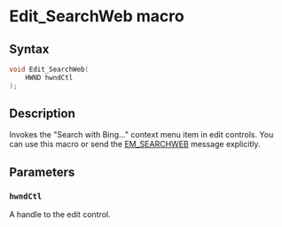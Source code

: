 # Edit_SearchWeb macro

## Syntax

```cpp
void Edit_SearchWeb(
    HWND hwndCtl
);
```

## Description

Invokes the "Search with Bing…" context menu item in edit controls. You can use this macro or send the [EM_SEARCHWEB](https://learn.microsoft.com/windows/desktop/controls/em-searchweb) message explicitly.

## Parameters

### `hwndCtl`

A handle to the edit control.